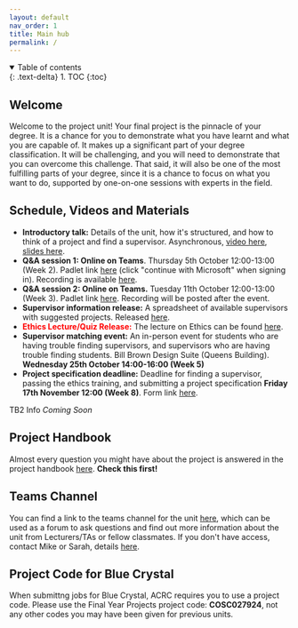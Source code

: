 ```yaml
---
layout: default
nav_order: 1
title: Main hub
permalink: /
---
```


<details open markdown="block">
<summary>
Table of contents
</summary>
{: .text-delta}
1. TOC
{:toc}
</details>

## Welcome

Welcome to the project unit! Your final project is the pinnacle of your degree.
It is a chance for you to demonstrate what you have learnt and what you are
capable of. It makes up a significant part of your degree classification. It
will be challenging, and you will need to demonstrate that you can overcome
this challenge. That said, it will also be one of the most fulfilling parts of
your degree, since it is a chance to focus on what you want to do, supported by
one-on-one sessions with experts in the field.

## Schedule, Videos and Materials

* **Introductory talk:** Details of the unit, how it's structured, and how to think of a project and find a supervisor. Asynchronous, [video here](https://uob-my.sharepoint.com/:v:/g/personal/mw1760_bristol_ac_uk/ERF6ILi2B55Mmm7KIYCt7IIBLTuST3YEiJsKJujV1GJZ8g?e=Fr7VaQ&nav=eyJyZWZlcnJhbEluZm8iOnsicmVmZXJyYWxBcHAiOiJTdHJlYW1XZWJBcHAiLCJyZWZlcnJhbFZpZXciOiJTaGFyZURpYWxvZyIsInJlZmVycmFsQXBwUGxhdGZvcm0iOiJXZWIiLCJyZWZlcnJhbE1vZGUiOiJ2aWV3In19), [slides here](https://uob-my.sharepoint.com/:p:/g/personal/mw1760_bristol_ac_uk/EaDUk7VjGTRNgAWbLCTuDX0BS0ZhxnZACU_MLy-XovxrlA?e=aekPYf).
* **Q&A session 1: Online on Teams**. Thursday 5th October 12:00-13:00 (Week 2). Padlet link [here](https://uob.padlet.org/michaelwray1/individual-projects-23-24-q-a-1-hpsbiporpnr7eezo) (click "continue with Microsoft" when signing in). Recording is available [here](https://uob.sharepoint.com/teams/grp-cs-individual-projects-20232024/Shared%20Documents/Questions%20and%20Answers/Recordings/View%20Only/Q%26A%20Session%201-20231005_120153-Meeting%20Recording.mp4?web=1).
* **Q&A session 2: Online on Teams.**  Tuesday 11th October 12:00-13:00 (Week 3). Padlet link [here](https://uob.padlet.org/michaelwray1/individual-projects-23-24-q-a-2-gmia68150j1jrtfs). Recording will be posted after the event.
* **Supervisor information release:** A spreadsheet of available supervisors with suggested projects. Released [here](https://uob-my.sharepoint.com/:x:/g/personal/fz19826_bristol_ac_uk/ESYKQgOA6MdCsfNr39lHq3EBKwArGEpOKmuXcMnjjfT3sQ). 
* <span style="color:red;">**Ethics Lecture/Quiz Release:** </span> The lecture on Ethics can be found [here](https://uob-my.sharepoint.com/:v:/g/personal/mw1760_bristol_ac_uk/EWWRhVq2SEVCpMz8B0Dna0IBdtjxdtG7zP0CKzpobZ3ALQ?e=wE4ED1).
* **Supervisor matching event:** An in-person event for students who are having trouble finding supervisors, and supervisors who are having trouble finding students. Bill Brown Design Suite (Queens Building). **Wednesday 25th October 14:00-16:00 (Week 5)**
* **Project specification deadline:** Deadline for finding a supervisor, passing the ethics training, and submitting a project specification **Friday 17th November 12:00 (Week 8)**. Form link [here](https://forms.office.com/Pages/ResponsePage.aspx?id=MH_ksn3NTkql2rGM8aQVG1XIgcXxY4VKmVom51Cg1JBUQzhDVVRYTEhKQkFaSlNNNVAzVjJIUFU1Ti4u).

TB2 Info _Coming Soon_

## Project Handbook

Almost every question you might have about the project is answered in
the project handbook [here](/handbook). **Check this first!**

## Teams Channel

You can find a link to the teams channel for the unit
[here](https://teams.microsoft.com/l/team/19%3aSU5HfuaMqsyIqoDSgjTgrmYLAWHKGbNfamySiYADjI01%40thread.tacv2/conversations?groupId=1b63f256-c976-4dcf-8dbf-a0fc4d6bcb49&tenantId=b2e47f30-cd7d-4a4e-a5da-b18cf1a4151b),
which can be used as a forum to ask questions and find out more information
about the unit from Lecturers/TAs or fellow classmates.
If you don't have access, contact Mike or Sarah, details [here](/contact).


## Project Code for Blue Crystal

When submittng jobs for Blue Crystal, ACRC requires you to use a project code. Please use the Final Year Projects project code: **COSC027924**, not any other codes you may have been given for previous units.
